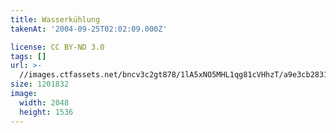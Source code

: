 ```yaml
---
title: Wasserkühlung
takenAt: '2004-09-25T02:02:09.000Z'

license: CC BY-ND 3.0
tags: []
url: >-
  //images.ctfassets.net/bncv3c2gt878/1lA5xNO5MHL1qg81cVHhzT/a9e3cb283110a560598a2308a203190c/wasserkhlung_4560197192_o
size: 1201832
image:
  width: 2048
  height: 1536
---
```

